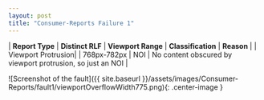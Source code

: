 ```yaml
---
layout: post
title: "Consumer-Reports Failure 1"
---
```

| **Report Type** | **Distinct RLF** | **Viewport Range** | **Classification** | **Reason** |
| Viewport Protrusion|  | 768px-782px | NOI | No content obscured by viewport protrusion, so just an NOI | 

![Screenshot of the fault]({{ site.baseurl }}/assets/images/Consumer-Reports/fault1/viewportOverflowWidth775.png){: .center-image }